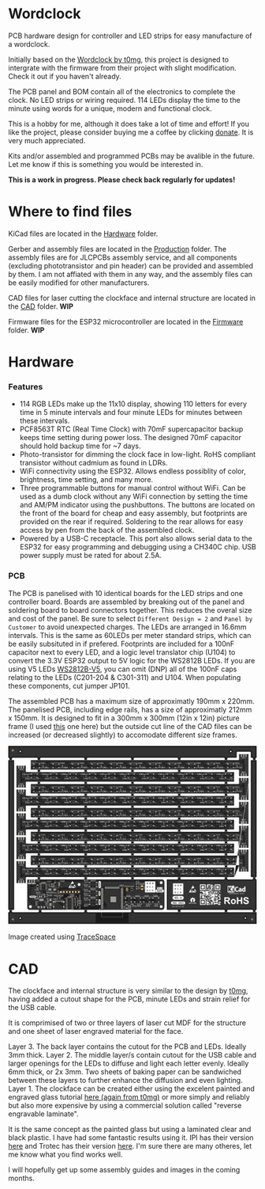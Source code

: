# Wordclock
PCB hardware design for controller and LED strips for easy manufacture of a wordclock.

Initially based on the [Wordclock by t0mg](https://github.com/t0mg/wordclock), this project is designed to intergrate with the firmware from their project with slight modification. Check it out if you haven't already. 

The PCB panel and BOM contain all of the electronics to complete the clock. No LED strips or wiring required. 114 LEDs display the time to the minute using words for a unique, modern and functional clock.

This is a hobby for me, although it does take a lot of time and effort! If you like the project, please consider buying me a coffee by clicking [donate](https://www.paypal.com/donate/?hosted_button_id=GT76NKYH2WRKS). It is very much appreciated.

Kits and/or assembled and programmed PCBs may be avalible in the future. Let me know if this is something you would be interested in.

**This is a work in progress. Please check back regularly for updates!**

# Where to find files
KiCad files are located in the [Hardware](https://github.com/matty337s/Wordclock/tree/main/Hardware)  folder.

Gerber and assembly files are located in the [Production](https://github.com/matty337s/Wordclock/tree/main/Hardware)  folder. The assembly files are for JLCPCBs assembly service, and all components (excluding phototransistor and pin header) can be provided and assembled by them. I am not affiated with them in any way, and the assembly files can be easily modified for other manufacturers.

CAD files for laser cutting the clockface and internal structure are located in the [CAD](https://github.com/matty337s/Wordclock/tree/main/CAD)  folder. **WIP**

Firmware files for the ESP32 microcontroller are located in the [Firmware](https://github.com/matty337s/Wordclock/tree/main/Firmware)  folder. **WIP**

# Hardware
### Features
* 114 RGB LEDs make up the 11x10 display, showing 110 letters for every time in 5 minute intervals and four minute LEDs for minutes between these intervals.
* PCF8563T RTC (Real Time Clock) with 70mF supercapacitor backup keeps time setting during power loss. The designed 70mF capacitor should hold backup time for ~7 days.
* Photo-transistor for dimming the clock face in low-light. RoHS compliant transistor without cadmium as found in LDRs.
* WiFi connectivity using the ESP32. Allows endless possiblity of color, brightness, time setting, and many more. 
* Three programmable buttons for manual control without WiFi. Can be used as a dumb clock without any WiFi connection by setting the time and AM/PM indicator using the pushbuttons. The buttons are located on the front of the board for cheap and easy assembly, but footprints are provided on the rear if required. Soldering to the rear allows for easy access by pen from the back of the assembled clock.
* Powered by a USB-C receptacle. This port also allows serial data to the ESP32 for easy programming and debugging using a CH340C chip. USB power supply must be rated for about 2.5A.

### PCB
The PCB is panelised with 10 identical boards for the LED strips and one controller board. Boards are assembled by breaking out of the panel and soldering board to board connectors together. This reduces the overal size and cost of the panel. Be sure to select `Different Design = 2` and `Panel by Customer` to avoid unexpected charges.
The LEDs are arranged in 16.6mm intervals. This is the same as 60LEDs per meter standard strips, which can be easily subsituted in if prefered. 
Footprints are included for a 100nF capacitor next to every LED, and a logic level translator chip (U104) to convert the 3.3V ESP32 output to 5V logic for the WS2812B LEDs. If you are using V5 LEDs [WS2812B-V5](http://www.world-semi.com/DownLoadFile/141), you can omit (DNP) all of the 100nF caps relating to the LEDs (C201-204 & C301-311) and U104. When populating these components, cut jumper JP101.

The assembled PCB has a maximum size of approximatly 190mm x 220mm. The panelised PCB, including edge rails, has a size of approximatly 212mm x 150mm. It is designed to fit in a 300mm x 300mm (12in x 12in) picture frame (I used [this](https://www.kmart.co.nz/product/photo-frame-12in-x-12in-black-42613893/) one here) but the outside cut line of the CAD files can be increased (or decreased slightly) to accomodate different size frames.

![Panelised PCB](https://github.com/matty337s/Wordclock/blob/main/Docs/Images/top.svg "Panelised PCB")

Image created using [TraceSpace](https://tracespace.io)

# CAD
The clockface and internal structure is very similar to the design by [t0mg](https://github.com/t0mg/wordclock), having added a cutout shape for the PCB, minute LEDs
and strain relief for the USB cable. 

It is comprimised of two or three layers of laser cut MDF for the structure and one sheet of laser engraved material for the face.

Layer 3.  The back layer contains the cutout for the PCB and LEDs. Ideally 3mm thick.
Layer 2.  The middle layer/s contain cutout for the USB cable and larger openings for the LEDs to diffuse and light each letter evenly. Ideally 6mm thick, or 2x 3mm. Two sheets of baking paper can be sandwiched between these layers to further enhance the diffusion and even lighting.
Layer 1.  The clockface can be created either using the excelent painted and engraved glass tutorial [here (again from t0mg)](https://github.com/t0mg/wordclock/blob/main/hardware/faceplate/README.md) or more simply and reliably but also more expensive by using a commercial solution called "reverse engravable laminate". 

It is the same concept as the painted glass but using a laminated clear and black plastic. I have had some fantastic results using it. IPI has their version [here](https://www.inoplas.com/laserables-reverse) and Trotec has their version [here](https://www.trotec-materials.com/laser-materials/plastic/trolase-reverse.html). I'm sure there are many otheres, let me know what you find works well.

I will hopefully get up some assembly guides and images in the coming months.

